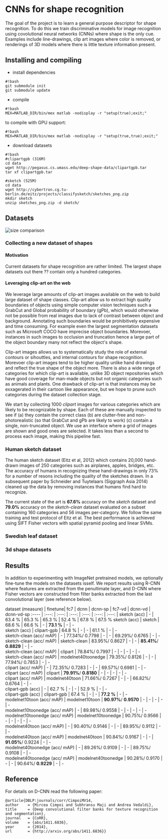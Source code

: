 # CNNs for shape recognition

The goal of the project is to learn a general purpose descriptor for shape recognition. To do this we train discriminative models for image recognition using covolutional neural networks (CNNs) where shape is the only cue. Examples include line-drawings, clip art images where color is removed, or renderings of 3D models where there is little texture information present. 

## Installing and compiling

* install dependencies
``` 
#!bash
git submodule init
git submodule update
```
* compile
``` 
#!bash
MEX=MATLAB_DIR/bin/mex matlab -nodisplay -r "setup(true);exit;"
```
to compile with GPU support: 
``` 
#!bash
MEX=MATLAB_DIR/bin/mex matlab -nodisplay -r "setup(true,true);exit;"
```
* download datasets 
```
#!bash
#clipartgpb (316M)
cd data
wget http://pegasus.cs.umass.edu/deep-shape-data/clipartgpb.tar
tar xf clipartgpb.tar

#sketch (525M)
cd data
wget http://cybertron.cg.tu-berlin.de/eitz/projects/classifysketch/sketches_png.zip
mkdir sketch
unzip sketches_png.zip -d sketch/
```
## Datasets
![size comparison](https://dl.dropboxusercontent.com/u/50473730/tmp/dataset.png)

### Collecting a new dataset of shapes

#### Motivation ####
Current datasets for shape recognition are rather limited. The largest shape datasets out there ?? contain only a hundred categories. 

#### Leveraging clip-art on the web ###
We leverage large amounts of clip-art images available on the web to build large dataset of shape classes. Clip-art allow us to extract high quality boundaries of objects using simple computer vision techniques such a GrabCut and Global probability of boundary (gPb), which would otherwise not be possible from real images due to lack of contrast between object and background. Annotating such boundaries would be prohibitively expensive and time consuming. For example even the largest segmentation datasets such as Microsoft COCO have imprecise object boundaries. Morevoer, instances in such images to occlusion and truncation hence a large part of the object boundary many not reflect the object's shape. 

Clip-art images allows us to systematically study the role of external contours or sihouttles, and internal contours for shape recognition. Morevoer clip-art images tend to be higher quality unlike hand drawings and reflect the true shape of the object more. There is also a wide range of categories for which clip-art is available, unlike 3D object repositories which have good coverage for man-made objects but not organic categories such as animals and plants. One drawback of clip-art is that instances may be exxagerated in their cartoon like appearance, but we hope to prune such categories during the dataset collection stage. 

We start by collecting 1000 _clipart_ images for various categories which are likely to be recognizable by shape. Each of these are manually inspected to see if (a) they contain the correct class (b) are clutter-free and non-photorealistic (so that GrabCut and gPb are likely to work) (c) contain a single, non-truncated object. We use an interface where a grid of images are shown and good ones are selected. It takes less than a second to process each image, making this pipeline fast.


### Human sketch dataset

The human sketch dataset (Eitz et al, 2012) which contains 20,000 hand-drawn images of 250 categories such as airplanes, apples, bridges, etc. The accuracy of humans in recognizing these hand-drawings in only 73% for a number of resons including the quality of the sketches drawn. In a subsequent paper by Schneider and Tuytelaars (Siggraph Asia 2014) cleaned up the data by removing instances that humans find hard to recognize.

The current state of the art is **67.6%** accuracy on the _sketch_ dataset and **79.0%** accuracy on the _sketch-clean_ dataset evaluated on a subset containing 160 categories and 56 images per-category. We follow the same training and test protocol of Eitz et al. The best performance is achieved using SIFT Fisher vectors with spatial pyramid pooling and linear SVMs. 

### Swedish leaf dataset

### 3d shape datasets

## Results

In addition to experimenting with ImageNet pretrained models, we optionally fine-tune the models on the datasets isself. We report results using R-CNN where features are extracted from the penultimate layer, and D-CNN where Fisher vectors are constructed from filter banks extracted from the last convolutional layer (see reference below).

 dataset (measure) | finetune| fc7 | dcnn | dcnn-sp | fc7-vd | dcnn-vd | dcnn-vd-sp
 :---- | :---: | :---: | :---: | :---: | :---: | :---: |
 sketch (acc) | - | 63.4 % | 65.3 % | 65.3 % | 52.4 % | 67.8 % | 67.5 % 
 sketch (acc) | sketch | 68.6 % | 66.6 % | - | **73.1 %** | - | -  
 sketch (acc) | clipart-gpb | 64.8 % | - | - | 61.1 % | - | -  
 sketch-clean (acc/ mAP) | - | 77.34%/ 0.7798 | - | - | 69.29%/ 0.6765 | - | -  
 sketch-clean (acc/ mAP) | sketch-clean | 83.95%/ 0.8627 | - | - | **85.41%**/ **0.8829** | - | -  
 sketch-clean (acc/ mAP) | clipart | 78.84%/ 0.7997 | - | - | - | - | -  
 sketch-clean (acc/ mAP) | modelnet40toonedge | 79.35%/ 0.8126 | - | - | 77.94%/ 0.7853 | - | -  
 clipart (acc/ mAP) | - | 72.35%/ 0.7283 | - | - | 69.57%/ 0.6981 | - | -  
 clipart (acc/ mAP) | clipart | **79.91%**/ **0.8180** | - | - | - | - | -  
 clipart (acc/ mAP) | modelnet40toon | 71.66%/ 0.7267 | - | - | 66.82%/ 0.6764 | - | -  
 clipart-gpb (acc) | - | 62.7 % | - | - | 52.9 % | - | -  
 clipart-gpb (acc) | clipart-gpb | 67.4 % | - | - | **77.2 %** | - | -  
 modelnet10toon (acc/ mAP) | modelnet10toon | **90.97%**/ **0.9570** | - | - | - | - | -  
 modelnet10toonedge (acc/ mAP) | - | 89.98%/ 0.9558 | - | - | - | - | -  
 modelnet10toonedge (acc/ mAP) | modelnet10toonedge | 90.75%/ 0.9566 | - | - | - | - | -  
 modelnet40toon (acc/ mAP) | - | 90.40%/ 0.9146 | - | - | 89.95%/ 0.9112 | - | -  
 modelnet40toon (acc/ mAP) | modelnet40toon | 90.84%/ 0.9167 | - | - | **91.05%**/ 0.9224 | - | -  
 modelnet40toonedge (acc/ mAP) | - | 89.26%/ 0.9109 | - | - | 89.75%/ 0.9108 | - | -  
 modelnet40toonedge (acc/ mAP) | modelnet40toonedge | 90.28%/ 0.9170 | - | - | 90.64%/ **0.9229** | - | -  
 
## Reference

For details on D-CNN read the following paper:

	@article{DBLP:journals/corr/CimpoiMV14,
  	author    = {Mircea Cimpoi and Subhransu Maji and Andrea Vedaldi},
  	title     = {Deep convolutional filter banks for texture recognition and segmentation},
  	journal   = {CoRR},
  	volume    = {abs/1411.6836},
 	year      = {2014},
  	url       = {http://arxiv.org/abs/1411.6836}}